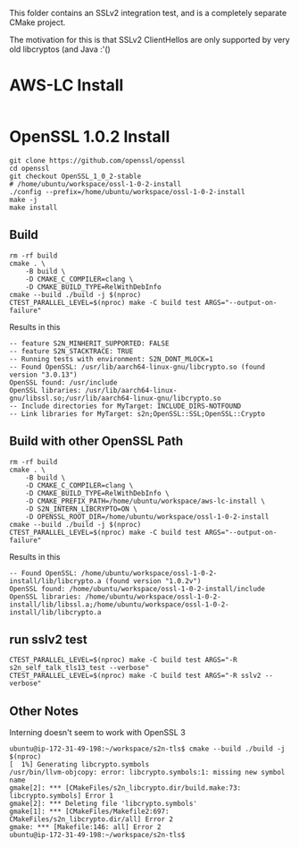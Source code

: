 This folder contains an SSLv2 integration test, and is a completely separate CMake project.

The motivation for this is that SSLv2 ClientHellos are only supported by very old libcryptos (and Java :'()

# AWS-LC Install
```

```

# OpenSSL 1.0.2 Install
```
git clone https://github.com/openssl/openssl
cd openssl
git checkout OpenSSL_1_0_2-stable
# /home/ubuntu/workspace/ossl-1-0-2-install
./config --prefix=/home/ubuntu/workspace/ossl-1-0-2-install
make -j
make install
```

## Build
```
rm -rf build
cmake . \
    -B build \
    -D CMAKE_C_COMPILER=clang \
    -D CMAKE_BUILD_TYPE=RelWithDebInfo
cmake --build ./build -j $(nproc)
CTEST_PARALLEL_LEVEL=$(nproc) make -C build test ARGS="--output-on-failure"
```

Results in this
```
-- feature S2N_MINHERIT_SUPPORTED: FALSE
-- feature S2N_STACKTRACE: TRUE
-- Running tests with environment: S2N_DONT_MLOCK=1
-- Found OpenSSL: /usr/lib/aarch64-linux-gnu/libcrypto.so (found version "3.0.13")  
OpenSSL found: /usr/include
OpenSSL libraries: /usr/lib/aarch64-linux-gnu/libssl.so;/usr/lib/aarch64-linux-gnu/libcrypto.so
-- Include directories for MyTarget: INCLUDE_DIRS-NOTFOUND
-- Link libraries for MyTarget: s2n;OpenSSL::SSL;OpenSSL::Crypto
```

## Build with other OpenSSL Path
```
rm -rf build
cmake . \
    -B build \
    -D CMAKE_C_COMPILER=clang \
    -D CMAKE_BUILD_TYPE=RelWithDebInfo \
    -D CMAKE_PREFIX_PATH=/home/ubuntu/workspace/aws-lc-install \
    -D S2N_INTERN_LIBCRYPTO=ON \
    -D OPENSSL_ROOT_DIR=/home/ubuntu/workspace/ossl-1-0-2-install
cmake --build ./build -j $(nproc)
CTEST_PARALLEL_LEVEL=$(nproc) make -C build test ARGS="--output-on-failure"
```

Results in this
```
-- Found OpenSSL: /home/ubuntu/workspace/ossl-1-0-2-install/lib/libcrypto.a (found version "1.0.2v")  
OpenSSL found: /home/ubuntu/workspace/ossl-1-0-2-install/include
OpenSSL libraries: /home/ubuntu/workspace/ossl-1-0-2-install/lib/libssl.a;/home/ubuntu/workspace/ossl-1-0-2-install/lib/libcrypto.a
```

## run sslv2 test
```
CTEST_PARALLEL_LEVEL=$(nproc) make -C build test ARGS="-R s2n_self_talk_tls13_test --verbose"
CTEST_PARALLEL_LEVEL=$(nproc) make -C build test ARGS="-R sslv2 --verbose"
```


## Other Notes
Interning doesn't seem to work with OpenSSL 3

```
ubuntu@ip-172-31-49-198:~/workspace/s2n-tls$ cmake --build ./build -j $(nproc)
[  1%] Generating libcrypto.symbols
/usr/bin/llvm-objcopy: error: libcrypto.symbols:1: missing new symbol name
gmake[2]: *** [CMakeFiles/s2n_libcrypto.dir/build.make:73: libcrypto.symbols] Error 1
gmake[2]: *** Deleting file 'libcrypto.symbols'
gmake[1]: *** [CMakeFiles/Makefile2:697: CMakeFiles/s2n_libcrypto.dir/all] Error 2
gmake: *** [Makefile:146: all] Error 2
ubuntu@ip-172-31-49-198:~/workspace/s2n-tls$ 
```
